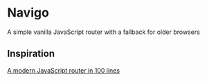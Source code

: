 # Navigo

A simple vanilla JavaScript router with a fallback for older browsers

## Inspiration

[A modern JavaScript router in 100 lines](http://krasimirtsonev.com/blog/article/A-modern-JavaScript-router-in-100-lines-history-api-pushState-hash-url)
